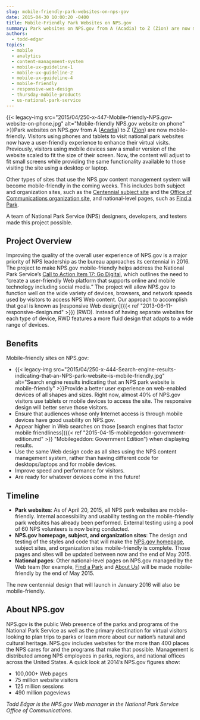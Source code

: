 ```yaml
---
slug: mobile-friendly-park-websites-on-nps-gov
date: 2015-04-30 10:00:20 -0400
title: Mobile-Friendly Park Websites on NPS.gov
summary: Park websites on NPS.gov from A (Acadia) to Z (Zion) are now mobile-friendly. Visitors using phones and tablets to visit national park websites now have a user-friendly experience to enhance their virtual visits. Previously, visitors using mobile devices saw a smaller version of the website scaled to
authors:
  - todd-edgar
topics:
  - mobile
  - analytics
  - content-management-system
  - mobile-ux-guideline-1
  - mobile-ux-guideline-2
  - mobile-ux-guideline-4
  - mobile-friendly
  - responsive-web-design
  - thursday-mobile-products
  - us-national-park-service
---
```


{{< legacy-img src="2015/04/250-x-447-Mobile-friendly-NPS.gov-website-on-phone.jpg" alt="Mobile-friendly NPS.gov website on phone" >}}Park websites on NPS.gov from A ([Acadia](http://www.nps.gov/acad/index.htm)) to Z ([Zion](http://www.nps.gov/zion/index.htm)) are now mobile-friendly. Visitors using phones and tablets to visit national park websites now have a user-friendly experience to enhance their virtual visits. Previously, visitors using mobile devices saw a smaller version of the website scaled to fit the size of their screen. Now, the content will adjust to fit small screens while providing the same functionality available to those visiting the site using a desktop or laptop.

Other types of sites that use the NPS.gov content management system will become mobile-friendly in the coming weeks. This includes both subject and organization sites, such as the [Centennial subject site](http://www.nps.gov/subjects/centennial/index.htm) and the [Office of Communications organization site](http://www.nps.gov/orgs/1207/index.htm), and national-level pages, such as [Find a Park](http://www.nps.gov/findapark/index.htm).

A team of National Park Service (NPS) designers, developers, and testers made this project possible.

## Project Overview

Improving the quality of the overall user experience of NPS.gov is a major priority of NPS leadership as the bureau approaches its centennial in 2016. The project to make NPS.gov mobile-friendly helps address the National Park Service’s [Call to Action Item 17: Go Digital](http://www.nps.gov/calltoaction/), which outlines the need to “create a user-friendly Web platform that supports online and mobile technology including social media.” The project will allow NPS.gov to function well on the wide variety of devices, browsers, and network speeds used by visitors to access NPS Web content. Our approach to accomplish that goal is known as [responsive Web design]({{< ref "2013-06-11-responsive-design.md" >}}) (RWD). Instead of having separate websites for each type of device, RWD features a more fluid design that adapts to a wide range of devices.

## Benefits

Mobile-friendly sites on NPS.gov:

  * {{< legacy-img src="2015/04/250-x-444-Search-engine-results-indicating-that-an-NPS-park-website-is-mobile-friendly.jpg" alt="Search engine results indicating that an NPS park website is mobile-friendly" >}}Provide a better user experience on web-enabled devices of all shapes and sizes. Right now, almost 40% of NPS.gov visitors use tablets or mobile devices to access the site. The responsive design will better serve those visitors.
  * Ensure that audiences whose only Internet access is through mobile devices have good usability on NPS.gov.
  * Appear higher in Web searches on those [search engines that factor mobile friendliness]({{< ref "2015-04-15-mobilegeddon-government-edition.md" >}} "Mobilegeddon: Government Edition") when displaying results.
  * Use the same Web design code as all sites using the NPS content management system, rather than having different code for desktops/laptops and for mobile devices.
  * Improve speed and performance for visitors.
  * Are ready for whatever devices come in the future!

## Timeline

  * **Park websites**: As of April 20, 2015, all NPS park websites are mobile-friendly. Internal accessibility and usability testing on the mobile-friendly park websites has already been performed. External testing using a pool of 60 NPS volunteers is now being conducted.
  * **NPS.gov homepage, subject, and organization sites**: The design and testing of the styles and code that will make the [NPS.gov homepage](http://www.nps.gov/index.htm), subject sites, and organization sites mobile-friendly is complete. Those pages and sites will be updated between now and the end of May 2015.
  * **National pages**: Other national-level pages on NPS.gov managed by the Web team (for example, [Find a Park](http://www.nps.gov/findapark/index.htm) and [About Us](http://www.nps.gov/aboutus/index.htm)) will be made mobile-friendly by the end of May 2015.

The new centennial design that will launch in January 2016 will also be mobile-friendly.

## About NPS.gov

NPS.gov is the public Web presence of the parks and programs of the National Park Service as well as the primary destination for virtual visitors looking to plan trips to parks or learn more about our nation’s natural and cultural heritage. NPS.gov includes websites for the more than 400 places the NPS cares for and the programs that make that possible. Management is distributed among NPS employees in parks, regions, and national offices across the United States. A quick look at 2014’s NPS.gov figures show:

  * 100,000+ Web pages
  * 75 million website visitors
  * 125 million sessions
  * 490 million pageviews

_Todd Edgar is the NPS.gov Web manager in the National Park Service Office of Communications._